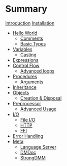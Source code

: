 # Summary

[Introduction](./introduction.md)
[Installation](./installation.md)

- [Hello World](./hello_world.md)
	- [Comments](./hello/comments.md)
	- [Basic Types]()
- [Variables](./variables.md)
	- [Casting]()
- [Expressions]()
- [Control Flow]()
	- [Advanced loops]()
- [Procedures]()
	- [Arguments]()
- [Inheritance]()
- [Objects]()
	- [Creation & Disposal]()
- [Preprocessor]()
	- [Advanced Usage]()
- [I/O]()
	- [File I/O]()
	- [HTTP]()
	- [FFI]()
- [Error Handling]()
- [Meta](./meta.md)
	- [Language Server](./meta/langserver.md)
	- [DMDoc](./meta/dmdoc.md)
	- [StrongDMM](./meta/strongdmm.md)
